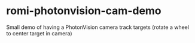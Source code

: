 # romi-photonvision-cam-demo
Small demo of having a PhotonVision camera track targets (rotate a wheel to center target in camera)
